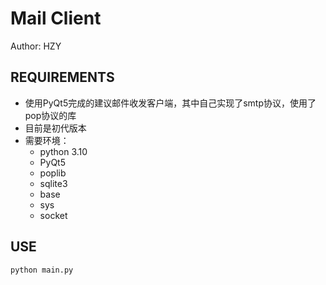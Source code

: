 # Mail Client

Author: HZY

## REQUIREMENTS

* 使用PyQt5完成的建议邮件收发客户端，其中自己实现了smtp协议，使用了pop协议的库
* 目前是初代版本
* 需要环境：
  * python 3.10
  * PyQt5
  * poplib
  * sqlite3
  * base
  * sys
  * socket  

## USE
```
python main.py
```
